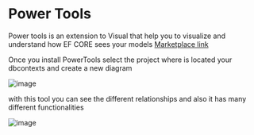# Power Tools

Power tools is an extension to Visual that help you to visualize and understand how EF CORE sees your models [Marketplace link](https://marketplace.visualstudio.com/items?itemName=ErikEJ.EFCorePowerTools)


Once you install PowerTools select the project where is located your dbcontexts and create a new diagram

![image](https://user-images.githubusercontent.com/53051438/196278181-9a42337c-87ac-40e2-900a-4723d3f76328.png)


with this tool you can see the different relationships and also it has many different functionalities

![image](https://user-images.githubusercontent.com/53051438/196278465-a47a7b52-3ce8-4778-8479-a4f0c532ae8f.png)
